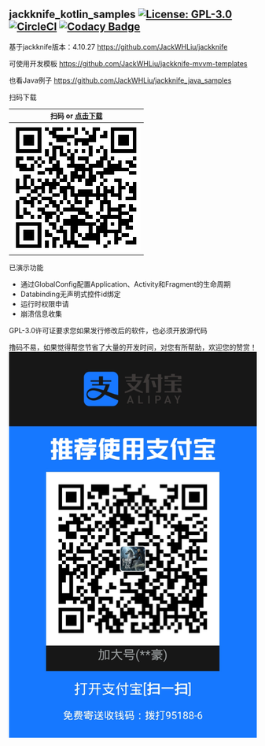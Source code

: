 ## jackknife_kotlin_samples [![License: GPL-3.0](https://img.shields.io/badge/license-GPL--3.0-orange.svg)](https://www.gnu.org/licenses/gpl-3.0) [![CircleCI](https://circleci.com/gh/JackWHLiu/jackknife_kotlin_samples.svg?style=shield)](https://circleci.com/gh/JackWHLiu/jackknife_kotlin_samples) [![Codacy Badge](https://api.codacy.com/project/badge/Grade/1a21d48d466644cdbcb57a1889abea5b)](https://www.codacy.com/app/JackWHLiu/jackknife_kotlin_samples?utm_source=github.com&amp;utm_medium=referral&amp;utm_content=JackWHLiu/jackknife_kotlin_samples&amp;utm_campaign=Badge_Grade)

基于jackknife版本：4.10.27  https://github.com/JackWHLiu/jackknife

可使用开发模板 https://github.com/JackWHLiu/jackknife-mvvm-templates

也看Java例子 https://github.com/JackWHLiu/jackknife_java_samples

扫码下载

| 扫码 or [点击下载](https://23-280676759-gh.circle-artifacts.com/0/apks/release/app-release.apk)  |
| :--------:   |
| <img src="/qrcode/qrcode.png" alt="图-1：扫码下载体验" width="260px" />       |

已演示功能

- 通过GlobalConfig配置Application、Activity和Fragment的生命周期
- Databinding无声明式控件id绑定
- 运行时权限申请
- 崩溃信息收集

GPL-3.0许可证要求您如果发行修改后的软件，也必须开放源代码

撸码不易，如果觉得帮您节省了大量的开发时间，对您有所帮助，欢迎您的赞赏！
![avatar](https://github.com/JackWHLiu/jackknife_kotlin_samples/blob/master/support/alipay.jpg)


